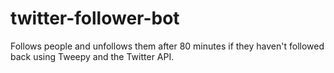 # twitter-follower-bot
Follows people and unfollows them after 80 minutes if they haven't followed back using Tweepy and the Twitter API.
